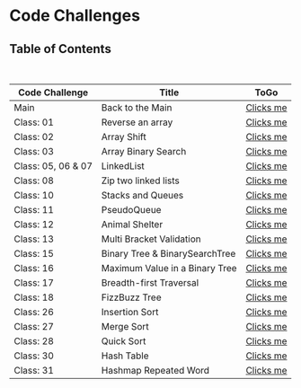# Code Challenges

## Table of Contents

<br>

|  **Code Challenge** </span> |  **Title**  |   **ToGo** |
| ----------- | ----------- | ----------- |
| Main | Back to the Main | [Clicks me](./README.md) |
| Class: 01 | Reverse an array | [Clicks me](/Challenges/array-reverse/README.md) |
| Class: 02 | Array Shift | [Clicks me](/Challenges/array-shift/README.md) |
| Class: 03 | Array Binary Search | [Clicks me](/Challenges/array-binary-search/README.md) |
| Class: 05, 06 & 07 | LinkedList | [Clicks me](/Data-Structures/JavaScript/linkedList/README.md) |
| Class: 08 | Zip two linked lists | [Clicks me](/Challenges/llZip/README.md) |
| Class: 10 | Stacks and Queues | [Clicks me](/Data-Structures/JavaScript/stacksAndQueues/README.md) |
| Class: 11 | PseudoQueue | [Clicks me](/Challenges/queueWithStacks/README.md) |
| Class: 12 | Animal Shelter | [Clicks me](/Challenges/fifoAnimalShelter/README.md) |
| Class: 13 | Multi Bracket Validation| [Clicks me](/Challenges/multiBracketValidation/README.md) |
| Class: 15 | Binary Tree & BinarySearchTree | [Clicks me](/Data-Structures/JavaScript/tree/README.md) |
| Class: 16 | Maximum Value in a Binary Tree | [Clicks me](/Challenges/findMaximumBinaryTree/README.md) |
| Class: 17 | Breadth-first Traversal | [Clicks me](/Challenges/breadthFirst/README.md) |
| Class: 18 | FizzBuzz Tree | [Clicks me](/Challenges/fizzBuzzTree/README.md) |
| Class: 26 | Insertion Sort | [Clicks me](/Challenges/Insertion-Sort/README.md) |
| Class: 27 | Merge Sort | [Clicks me](/Challenges/mergeSort/README.md) |
| Class: 28 | Quick Sort | [Clicks me](/Challenges/quickSort/README.md) |
| Class: 30 | Hash Table | [Clicks me](/Challenges/hashTable/README.md) |
| Class: 31 | Hashmap Repeated Word | [Clicks me](/Challenges/hashmapRepeatedWord/README.md) |
